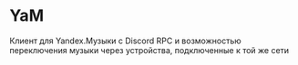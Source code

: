 # YaM
Клиент для Yandex.Музыки с Discord RPC и возможностью переключения музыки через устройства, подключенные к той же сети
